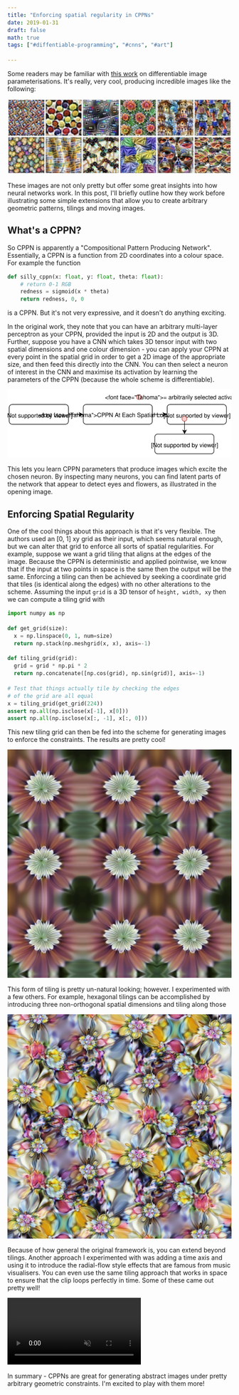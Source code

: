 ```yaml
---
title: "Enforcing spatial regularity in CPPNs"
date: 2019-01-31
draft: false
math: true
tags: ["#diffentiable-programming", "#cnns", "#art"]

---
```


Some readers may be familiar with [this work](https://distill.pub/2018/differentiable-parameterizations/) on differentiable image parameterisations. It's really, very cool, producing incredible images like the following:

![Pretty CNN Visualisation](enforcing-spatial-regularity.example.jpeg)

These images are not only pretty but offer some great insights into how neural networks work. In this post, I'll briefly outline how they work before illustrating some simple extensions that allow you to create arbitrary geometric patterns, tilings and moving images.

## What's a CPPN?

So CPPN is apparently a "Compositional Pattern Producing Network". Essentially, a CPPN is a function from 2D coordinates into a colour space. For example the function

```py
def silly_cppn(x: float, y: float, theta: float):
    # return 0-1 RGB
    redness = sigmoid(x * theta)
    return redness, 0, 0
```

is a CPPN. But it's not very expressive, and it doesn't do anything exciting.

In the original work, they note that you can have an arbitrary multi-layer perceptron as your CPPN, provided the input is 2D and the output is 3D. Further, suppose you have a CNN which takes 3D tensor input with two spatial dimensions and one colour dimension - you can apply your CPPN at every point in the spatial grid in order to get a 2D image of the appropriate size, and then feed this directly into the CNN. You can then select a neuron of interest in the CNN and maximise its activation by learning the parameters of the CPPN (because the whole scheme is differentiable).

![CPPN_Stack](enforcing-spatial-regularity.CPPN_Stack.svg)

This lets you learn CPPN parameters that produce images which excite the chosen neuron. By inspecting many neurons, you can find latent parts of the network that appear to detect eyes and flowers, as illustrated in the opening image.

## Enforcing Spatial Regularity

One of the cool things about this approach is that it's very flexible. The authors used an [0, 1] xy grid as their input, which seems natural enough, but we can alter that grid to enforce all sorts of spatial regularities. For example, suppose we want a grid tiling that aligns at the edges of the image. Because the CPPN is deterministic and applied pointwise, we know that if the input at two points in space is the same then the output will be the same. Enforcing a tiling can then be achieved by seeking a coordinate grid that tiles (is identical along the edges) with no other alterations to the scheme. Assuming the input `grid` is a 3D tensor of `height, width, xy` then we can compute a tiling grid with 

```python
import numpy as np

def get_grid(size):
  x = np.linspace(0, 1, num=size)
  return np.stack(np.meshgrid(x, x), axis=-1)

def tiling_grid(grid):
  grid = grid * np.pi * 2
  return np.concatenate([np.cos(grid), np.sin(grid)], axis=-1)

# Test that things actually tile by checking the edges
# of the grid are all equal
x = tiling_grid(get_grid(224))
assert np.all(np.isclose(x[-1], x[0]))
assert np.all(np.isclose(x[:, -1], x[:, 0]))
```

This new tiling grid can then be fed into the scheme for generating images to enforce the constraints. The results are pretty cool!

![A Tiling Flower](enforcing-spatial-regularity.tiling-flower.jpg)

This form of tiling is pretty un-natural looking; however. I experimented with a few others. For example, hexagonal tilings can be accomplished by introducing three non-orthogonal spatial dimensions and tiling along those

![Hexagonal Tiled Flowers](hexagon-flowers.jpg)

Because of how general the original framework is, you can extend beyond tilings. Another approach I experimented with was adding a time axis and using it to introduce the radial-flow style effects that are famous from music visualisers. You can even use the same tiling approach that works in space to ensure that the clip loops perfectly in time. Some of these came out pretty well!

<video loop autoplay muted>
    <source src="flower-flow.webm" type="video/webm">
    Your browser does not support the video tag.
</video>

In summary - CPPNs are great for generating abstract images under pretty arbitrary geometric constraints. I'm excited to play with them more!